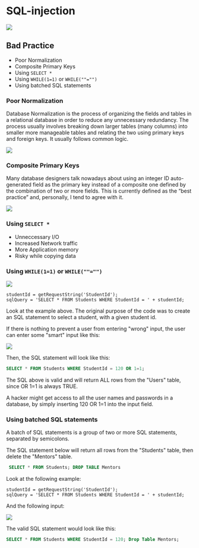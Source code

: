 # SQL-injection

<img src="https://miro.medium.com/max/1332/1*QQJPSw8vXNjdAiWPVa74Lg.png" />

## Bad Practice

- Poor Normalization
- Composite Primary Keys
- Using `SELECT *`
- Using `WHILE(1=1)` or `WHILE(""="")`
- Using batched SQL statements

### Poor Normalization

Database Normalization is the process of organizing the fields and tables in a relational database in order to reduce any unnecessary redundancy.
The process usually involves breaking down larger tables (many columns) into smaller more manageable tables and relating the two using primary keys and foreign keys. It usually follows common logic.

<img src= "https://bs-uploads.toptal.io/blackfish-uploads/uploaded_file/file/191035/image-1582221259279-2f1ab5023099241f071fd10726b0511d.png" />

### Composite Primary Keys

Many database designers talk nowadays about using an integer ID auto-generated field as the primary key instead of a composite one defined by the combination of two or more fields. This is currently defined as the “best practice” and, personally, I tend to agree with it.

<img src ="https://bs-uploads.toptal.io/blackfish-uploads/uploaded_file/file/191036/image-1582221333714-d003c063c7d927fb3c6193be1798f162.png" />

### Using `SELECT *`

- Unneccessary I/O
- Increased Network traffic
- More Application memory
- Risky while copying data

### Using `WHILE(1=1)` or `WHILE(""="")`

<img src="https://miro.medium.com/max/504/1*ibLcqnPa3NrXQeETn5GDNg.png" />

```JS
studentId = getRequestString('StudentId');
sqlQuery = 'SELECT * FROM Students WHERE StudentId = ' + studentId;
```

Look at the example above. The original purpose of the code was to create an SQL statement to select a student, with a given student id.

If there is nothing to prevent a user from entering "wrong" input, the user can enter some "smart" input like this:

<img src="https://e.top4top.io/p_225783i3d1.png" />


Then, the SQL statement will look like this:

```sql
SELECT * FROM Students WHERE StudentId = 120 OR 1=1;
```

The SQL above is valid and will return ALL rows from the "Users" table, since OR 1=1 is always TRUE.

A hacker might get access to all the user names and passwords in a database, by simply inserting 120 OR 1=1 into the input field.

### Using batched SQL statements

A batch of SQL statements is a group of two or more SQL statements, separated by semicolons.

The SQL statement below will return all rows from the "Students" table, then delete the "Mentors" table.

```sql
 SELECT * FROM Students; DROP TABLE Mentors 
 ```
Look at the following example: 

 ```JS
studentId = getRequestString('StudentId');
sqlQuery = 'SELECT * FROM Students WHERE StudentId = ' + studentId;
```
And the following input:

<img src="https://c.top4top.io/p_2257e0dzr1.png" />

The valid SQL statement would look like this:
```sql
SELECT * FROM Students WHERE StudentId = 120; Drop Table Mentors;
```
